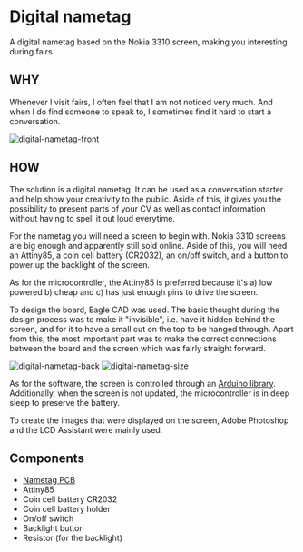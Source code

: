 # Digital nametag
A digital nametag based on the Nokia 3310 screen, making you interesting during fairs.

## WHY
Whenever I visit fairs, I often feel that I am not noticed very much. And when I do find someone to speak to, I sometimes find it hard to start a conversation. 

![digital-nametag-front](https://i.imgur.com/008BkxN.jpg)

## HOW
The solution is a digital nametag. It can be used as a conversation starter and help show your creativity to the public. Aside of this, it gives you the possibility to present parts of your CV as well as contact information without having to spell it out loud everytime.

For the nametag you will need a screen to begin with. Nokia 3310 screens are big enough and apparently still sold online. Aside of this, you will need an Attiny85, a coin cell battery (CR2032), an on/off switch, and a button to power up the backlight of the screen. 

As for the microcontroller, the Attiny85 is preferred because it's a) low powered b) cheap and c) has just enough pins to drive the screen.

To design the board, Eagle CAD was used. The basic thought during the design process was to make it "invisible", i.e. have it hidden behind the screen, and for it to have a small cut on the top to be hanged through. Apart from this, the most important part was to make the correct connections between the board and the screen which was fairly straight forward. 

![digital-nametag-back](https://i.imgur.com/TknoJRL.jpg)
![digital-nametag-size](https://i.imgur.com/yzrTcCb.jpg)

As for the software, the screen is controlled through an [Arduino library](https://github.com/platisd/nokia-5110-lcd-library). Additionally, when the screen is not updated, the microcontroller is in deep sleep to preserve the battery.

To create the images that were displayed on the screen, Adobe Photoshop and the LCD Assistant were mainly used.

## Components
* [Nametag PCB](https://oshpark.com/shared_projects/H9KOpiVm)
* Attiny85
* Coin cell battery CR2032
* Coin cell battery holder
* On/off switch
* Backlight button
* Resistor (for the backlight)
